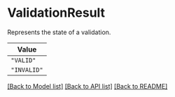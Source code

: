 # ValidationResult

Represents the state of a validation.


| **Value** |
| --------- |
| `"VALID"` |
| `"INVALID"` |


[[Back to Model list]](../../../../README.md#models-v2-link) [[Back to API list]](../../../../README.md#apis-v2-link) [[Back to README]](../../../../README.md)
